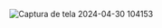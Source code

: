 ![Captura de tela 2024-04-30 104153](https://github.com/GustavopDev/EncryptionText/assets/129010670/6a7cb096-d1d4-4315-9cb9-9d1ce155de45)
